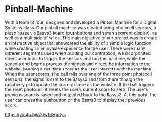 # Pinball-Machine
With a team of four, designed and developed a Pinball Machine for a Digital Systems class. Our pinball machine was created using photocell sensors, a piezo buzzer, a Basys3 board (pushbuttons and seven segment display), as well as a multitude of wires. The main objective of our project was to create an interactive object that showcased the ability of a simple logic function while creating an enjoyable experience for the user. There were many different segments used when building our contraption; we incorporated direct user input to trigger the sensors and run the machine, while the sensors and boards process the signals and direct the information to the website, keeping a real time score as the user interacts with the machine. When the user scores, (the ball rolls over one of the three point photocell sensors), the signal is sent to the Basys3 and from there through the raspberry pi to update the current score on the website. If the ball triggers the reset photocell, it resets the user’s current score to zero. The user’s previous score is saved and outputted back to the Basys3. At this point, the user can press the pushbutton on the Basys3 to display their previous score. 

https://youtu.be/Z0wf63qdtys 
